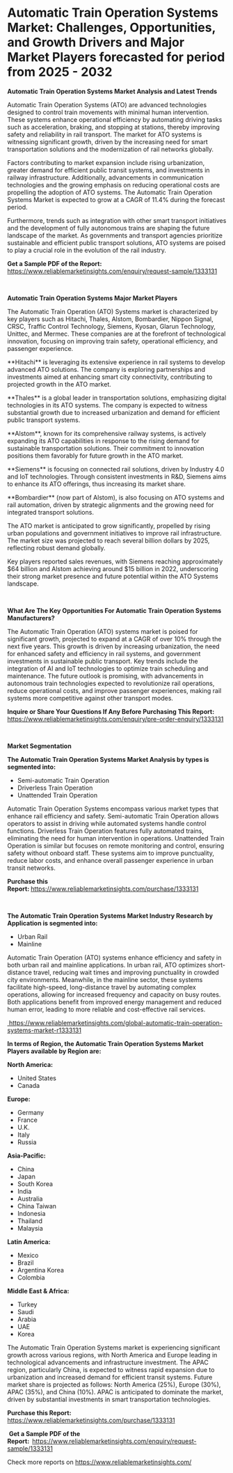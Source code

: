 <p><h1>Automatic Train Operation Systems Market: Challenges, Opportunities, and Growth Drivers and Major Market Players forecasted for period from 2025 - 2032</h1></p><p><strong>Automatic Train Operation Systems Market Analysis and Latest Trends</strong></p>
<p><p>Automatic Train Operation Systems (ATO) are advanced technologies designed to control train movements with minimal human intervention. These systems enhance operational efficiency by automating driving tasks such as acceleration, braking, and stopping at stations, thereby improving safety and reliability in rail transport. The market for ATO systems is witnessing significant growth, driven by the increasing need for smart transportation solutions and the modernization of rail networks globally.</p><p>Factors contributing to market expansion include rising urbanization, greater demand for efficient public transit systems, and investments in railway infrastructure. Additionally, advancements in communication technologies and the growing emphasis on reducing operational costs are propelling the adoption of ATO systems. The Automatic Train Operation Systems Market is expected to grow at a CAGR of 11.4% during the forecast period. </p><p>Furthermore, trends such as integration with other smart transport initiatives and the development of fully autonomous trains are shaping the future landscape of the market. As governments and transport agencies prioritize sustainable and efficient public transport solutions, ATO systems are poised to play a crucial role in the evolution of the rail industry.</p></p>
<p><strong>Get a Sample PDF of the Report:&nbsp;</strong> <a href="https://www.reliablemarketinsights.com/enquiry/request-sample/1333131?utm_campaign=3346&utm_medium=2&utm_source=Github&utm_content=ia&utm_term=24032025&utm_id=automatic-train-operation-systems">https://www.reliablemarketinsights.com/enquiry/request-sample/1333131</a></p>
<p>&nbsp;</p>
<p><strong>Automatic Train Operation Systems Major Market Players</strong></p>
<p><p>The Automatic Train Operation (ATO) Systems market is characterized by key players such as Hitachi, Thales, Alstom, Bombardier, Nippon Signal, CRSC, Traffic Control Technology, Siemens, Kyosan, Glarun Technology, Unittec, and Mermec. These companies are at the forefront of technological innovation, focusing on improving train safety, operational efficiency, and passenger experience.</p><p>**Hitachi** is leveraging its extensive experience in rail systems to develop advanced ATO solutions. The company is exploring partnerships and investments aimed at enhancing smart city connectivity, contributing to projected growth in the ATO market.</p><p>**Thales** is a global leader in transportation solutions, emphasizing digital technologies in its ATO systems. The company is expected to witness substantial growth due to increased urbanization and demand for efficient public transport systems.</p><p>**Alstom**, known for its comprehensive railway systems, is actively expanding its ATO capabilities in response to the rising demand for sustainable transportation solutions. Their commitment to innovation positions them favorably for future growth in the ATO market.</p><p>**Siemens** is focusing on connected rail solutions, driven by Industry 4.0 and IoT technologies. Through consistent investments in R&D, Siemens aims to enhance its ATO offerings, thus increasing its market share.</p><p>**Bombardier** (now part of Alstom), is also focusing on ATO systems and rail automation, driven by strategic alignments and the growing need for integrated transport solutions.</p><p>The ATO market is anticipated to grow significantly, propelled by rising urban populations and government initiatives to improve rail infrastructure. The market size was projected to reach several billion dollars by 2025, reflecting robust demand globally.</p><p>Key players reported sales revenues, with Siemens reaching approximately $64 billion and Alstom achieving around $15 billion in 2022, underscoring their strong market presence and future potential within the ATO Systems landscape.</p></p>
<p>&nbsp;</p>
<p><strong>What Are The Key Opportunities For Automatic Train Operation Systems Manufacturers?</strong></p>
<p><p>The Automatic Train Operation (ATO) systems market is poised for significant growth, projected to expand at a CAGR of over 10% through the next five years. This growth is driven by increasing urbanization, the need for enhanced safety and efficiency in rail systems, and government investments in sustainable public transport. Key trends include the integration of AI and IoT technologies to optimize train scheduling and maintenance. The future outlook is promising, with advancements in autonomous train technologies expected to revolutionize rail operations, reduce operational costs, and improve passenger experiences, making rail systems more competitive against other transport modes.</p></p>
<p><strong>Inquire or Share Your Questions If Any Before Purchasing This Report:</strong> <a href="https://www.reliablemarketinsights.com/enquiry/pre-order-enquiry/1333131?utm_campaign=3346&utm_medium=2&utm_source=Github&utm_content=ia&utm_term=24032025&utm_id=automatic-train-operation-systems">https://www.reliablemarketinsights.com/enquiry/pre-order-enquiry/1333131</a></p>
<p>&nbsp;</p>
<p><strong>Market Segmentation</strong></p>
<p><strong>The Automatic Train Operation Systems Market Analysis by types is segmented into:</strong></p>
<p><ul><li>Semi-automatic Train Operation</li><li>Driverless Train Operation</li><li>Unattended Train Operation</li></ul></p>
<p><p>Automatic Train Operation Systems encompass various market types that enhance rail efficiency and safety. Semi-automatic Train Operation allows operators to assist in driving while automated systems handle control functions. Driverless Train Operation features fully automated trains, eliminating the need for human intervention in operations. Unattended Train Operation is similar but focuses on remote monitoring and control, ensuring safety without onboard staff. These systems aim to improve punctuality, reduce labor costs, and enhance overall passenger experience in urban transit networks.</p></p>
<p><strong>Purchase this Report:&nbsp;</strong><a href="https://www.reliablemarketinsights.com/purchase/1333131?utm_campaign=3346&utm_medium=2&utm_source=Github&utm_content=ia&utm_term=24032025&utm_id=automatic-train-operation-systems">https://www.reliablemarketinsights.com/purchase/1333131</a></p>
<p>&nbsp;</p>
<p><strong>The Automatic Train Operation Systems Market Industry Research by Application is segmented into:</strong></p>
<p><ul><li>Urban Rail</li><li>Mainline</li></ul></p>
<p><p>Automatic Train Operation (ATO) systems enhance efficiency and safety in both urban rail and mainline applications. In urban rail, ATO optimizes short-distance travel, reducing wait times and improving punctuality in crowded city environments. Meanwhile, in the mainline sector, these systems facilitate high-speed, long-distance travel by automating complex operations, allowing for increased frequency and capacity on busy routes. Both applications benefit from improved energy management and reduced human error, leading to more reliable and cost-effective rail services.</p></p>
<p><a href="https://www.reliablemarketinsights.com/global-automatic-train-operation-systems-market-r1333131?utm_campaign=3346&utm_medium=2&utm_source=Github&utm_content=ia&utm_term=24032025&utm_id=automatic-train-operation-systems">&nbsp;https://www.reliablemarketinsights.com/global-automatic-train-operation-systems-market-r1333131</a></p>
<p><strong>In terms of Region, the Automatic Train Operation Systems Market Players available by Region are:</strong></p>
<p>
    <p> <strong> North America: </strong>
        <ul>
            <li>United States</li>
            <li>Canada</li>
        </ul>
        </p> 
    <p> <strong> Europe: </strong>
        <ul>
            <li>Germany</li>
            <li>France</li>
            <li>U.K.</li>
            <li>Italy</li>
            <li>Russia</li>
        </ul>
        </p> 
    <p> <strong> Asia-Pacific: </strong>
        <ul>
            <li>China</li>
            <li>Japan</li>
            <li>South Korea</li>
            <li>India</li>
            <li>Australia</li>
            <li>China Taiwan</li>
            <li>Indonesia</li>
            <li>Thailand</li>
            <li>Malaysia</li>
        </ul>
        </p> 
    <p> <strong> Latin America: </strong>
        <ul>
            <li>Mexico</li>
            <li>Brazil</li>
            <li>Argentina Korea</li>
            <li>Colombia</li>
        </ul>
        </p> 
    <p> <strong> Middle East & Africa: </strong>
        <ul>
            <li>Turkey</li>
            <li>Saudi</li>
            <li>Arabia</li>
            <li>UAE</li>
            <li>Korea</li>
        </ul>
    </p>
    </p>
<p><p>The Automatic Train Operation Systems market is experiencing significant growth across various regions, with North America and Europe leading in technological advancements and infrastructure investment. The APAC region, particularly China, is expected to witness rapid expansion due to urbanization and increased demand for efficient transit systems. Future market share is projected as follows: North America (25%), Europe (30%), APAC (35%), and China (10%). APAC is anticipated to dominate the market, driven by substantial investments in smart transportation technologies.</p></p>
<p><strong>Purchase this Report: </strong><a href="https://www.reliablemarketinsights.com/purchase/1333131?utm_campaign=3346&utm_medium=2&utm_source=Github&utm_content=ia&utm_term=24032025&utm_id=automatic-train-operation-systems">https://www.reliablemarketinsights.com/purchase/1333131</a></p>
<p>&nbsp;<strong>Get a Sample PDF of the Report:&nbsp;&nbsp;</strong><a href="https://www.reliablemarketinsights.com/enquiry/request-sample/1333131?utm_campaign=3346&utm_medium=2&utm_source=Github&utm_content=ia&utm_term=24032025&utm_id=automatic-train-operation-systems">https://www.reliablemarketinsights.com/enquiry/request-sample/1333131</a></p>
<p><strong></strong></p>
<p>Check more reports on <a href="https://www.reliablemarketinsights.com/?utm_campaign=3346&utm_medium=2&utm_source=Github&utm_content=ia&utm_term=24032025&utm_id=automatic-train-operation-systems">https://www.reliablemarketinsights.com/</a></p>